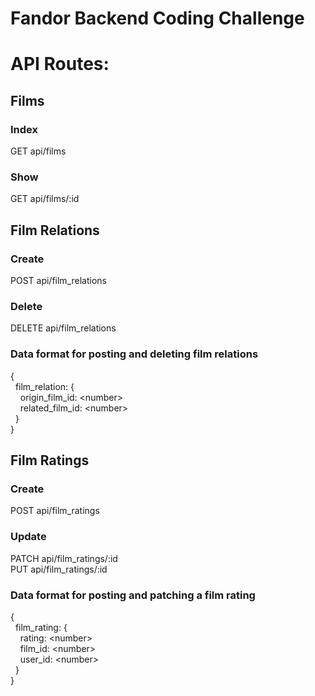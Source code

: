# Fandor Backend Coding Challenge

# API Routes:

## Films
### Index
GET api/films
### Show
GET api/films/:id

## Film Relations
### Create
POST api/film_relations
### Delete
DELETE api/film_relations

### Data format for posting and deleting film relations
{  
&nbsp;&nbsp;film_relation: {  
&nbsp;&nbsp;&nbsp;&nbsp;origin_film_id: &lt;number>  
&nbsp;&nbsp;&nbsp;&nbsp;related_film_id: &lt;number>  
&nbsp;&nbsp;}  
}  

## Film Ratings
### Create
POST api/film_ratings
### Update
PATCH api/film_ratings/:id  
PUT api/film_ratings/:id

### Data format for posting and patching a film rating
{  
&nbsp;&nbsp;film_rating: {  
&nbsp;&nbsp;&nbsp;&nbsp;rating: &lt;number>  
&nbsp;&nbsp;&nbsp;&nbsp;film_id: &lt;number>  
&nbsp;&nbsp;&nbsp;&nbsp;user_id: &lt;number>   
&nbsp;&nbsp;}  
}  


